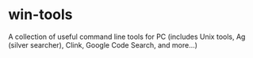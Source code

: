 # win-tools
A collection of useful command line tools for PC (includes Unix tools, Ag (silver searcher), Clink, Google Code Search, and more...)
